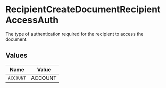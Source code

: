 # RecipientCreateDocumentRecipientAccessAuth

The type of authentication required for the recipient to access the document.


## Values

| Name      | Value     |
| --------- | --------- |
| `ACCOUNT` | ACCOUNT   |